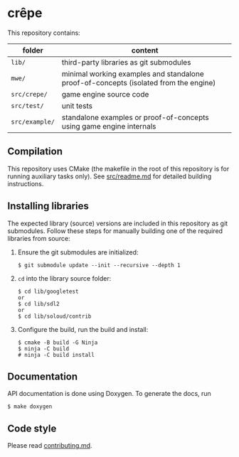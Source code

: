 # crêpe

This repository contains:

|folder|content|
|-|-|
|`lib/`|third-party libraries as git submodules|
|`mwe/`|minimal working examples and standalone proof-of-concepts (isolated from the engine)|
|`src/crepe/`|game engine source code|
|`src/test/`|unit tests|
|`src/example/`|standalone examples or proof-of-concepts using game engine internals|

## Compilation

This repository uses CMake (the makefile in the root of this repository is for
running auxiliary tasks only). See [src/readme.md](src/readme.md) for detailed
building instructions.

## Installing libraries

The expected library (source) versions are included in this repository as git
submodules. Follow these steps for manually building one of the required
libraries from source:

1. Ensure the git submodules are initialized:
   ```
   $ git submodule update --init --recursive --depth 1
   ```
2. `cd` into the library source folder:
   ```
   $ cd lib/googletest
   or
   $ cd lib/sdl2
   or
   $ cd lib/soloud/contrib
   ```
3. Configure the build, run the build and install:
   ```
   $ cmake -B build -G Ninja
   $ ninja -C build
   # ninja -C build install
   ```

## Documentation

API documentation is done using Doxygen. To generate the docs, run
```
$ make doxygen
```

## Code style

Please read [contributing.md](./contributing.md).

